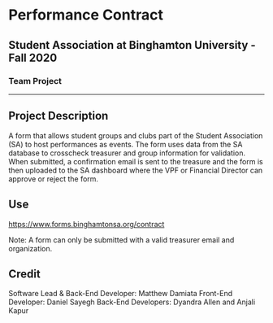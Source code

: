 # Performance Contract
## Student Association at Binghamton University - Fall 2020
### Team Project

***

## Project Description

A form that allows student groups and clubs part of the Student Association (SA) to host performances as events. The form uses data from the SA database to crosscheck treasurer and group information for validation. When submitted, a confirmation email is sent to the treasure and the form is then uploaded to the SA dashboard where the VPF or Financial Director can approve or reject the form.

## Use

https://www.forms.binghamtonsa.org/contract

Note: A form can only be submitted with a valid treasurer email and organization.

## Credit

Software Lead & Back-End Developer: Matthew Damiata
Front-End Developer: Daniel Sayegh
Back-End Developers: Dyandra Allen and Anjali Kapur
